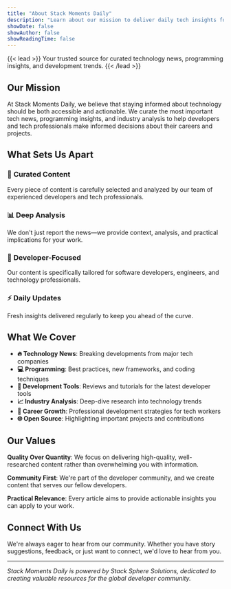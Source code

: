 ```yaml
---
title: "About Stack Moments Daily"
description: "Learn about our mission to deliver daily tech insights for developers and tech professionals"
showDate: false
showAuthor: false
showReadingTime: false
---
```


{{< lead >}}
Your trusted source for curated technology news, programming insights, and development trends.
{{< /lead >}}

## Our Mission

At Stack Moments Daily, we believe that staying informed about technology should be both accessible and actionable. We curate the most important tech news, programming insights, and industry analysis to help developers and tech professionals make informed decisions about their careers and projects.

## What Sets Us Apart

### 🎯 **Curated Content**
Every piece of content is carefully selected and analyzed by our team of experienced developers and tech professionals.

### 📊 **Deep Analysis**
We don't just report the news—we provide context, analysis, and practical implications for your work.

### 🚀 **Developer-Focused**
Our content is specifically tailored for software developers, engineers, and technology professionals.

### ⚡ **Daily Updates**
Fresh insights delivered regularly to keep you ahead of the curve.

## What We Cover

- **🔥 Technology News**: Breaking developments from major tech companies
- **💻 Programming**: Best practices, new frameworks, and coding techniques  
- **🔧 Development Tools**: Reviews and tutorials for the latest developer tools
- **📈 Industry Analysis**: Deep-dive research into technology trends
- **🎯 Career Growth**: Professional development strategies for tech workers
- **🌐 Open Source**: Highlighting important projects and contributions

## Our Values

**Quality Over Quantity**: We focus on delivering high-quality, well-researched content rather than overwhelming you with information.

**Community First**: We're part of the developer community, and we create content that serves our fellow developers.

**Practical Relevance**: Every article aims to provide actionable insights you can apply to your work.

## Connect With Us

We're always eager to hear from our community. Whether you have story suggestions, feedback, or just want to connect, we'd love to hear from you.

---

*Stack Moments Daily is powered by Stack Sphere Solutions, dedicated to creating valuable resources for the global developer community.*
